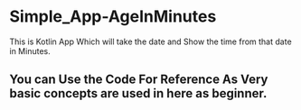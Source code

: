 # Simple_App-AgeInMinutes
This is Kotlin App Which will take the date and Show the time from that date in Minutes.

## You can Use the Code For Reference As Very basic concepts are used in here as beginner.

